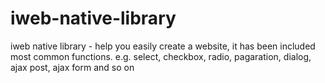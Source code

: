 # iweb-native-library
iweb native library - help you easily create a website, it has been included most common functions. e.g. select, checkbox, radio, pagaration, dialog, ajax post, ajax form and so on
